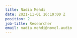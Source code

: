 ```yaml
---
title: Nadia Mehdi
date: 2021-11-01 16:19:00 Z
position: 2
job-title: Researcher
email: nadia.mehdi@novel.audio
---
```


